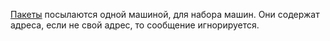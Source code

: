 [Пакеты](../термины/Пакет.md) посылаются одной машиной, для набора машин. Они содержат адреса, если не свой адрес, то сообщение игнорируется.